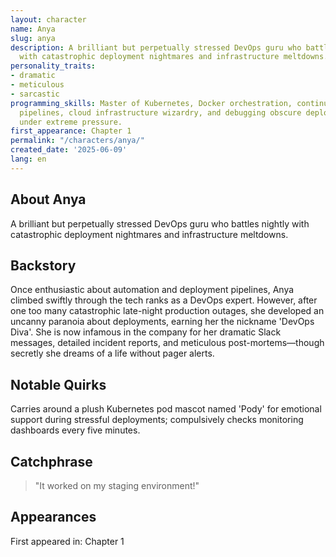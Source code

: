 ```yaml
---
layout: character
name: Anya
slug: anya
description: A brilliant but perpetually stressed DevOps guru who battles nightly
  with catastrophic deployment nightmares and infrastructure meltdowns.
personality_traits:
- dramatic
- meticulous
- sarcastic
programming_skills: Master of Kubernetes, Docker orchestration, continuous integration/delivery
  pipelines, cloud infrastructure wizardry, and debugging obscure deployment issues
  under extreme pressure.
first_appearance: Chapter 1
permalink: "/characters/anya/"
created_date: '2025-06-09'
lang: en
---
```


## About Anya

A brilliant but perpetually stressed DevOps guru who battles nightly with catastrophic deployment nightmares and infrastructure meltdowns.

## Backstory

Once enthusiastic about automation and deployment pipelines, Anya climbed swiftly through the tech ranks as a DevOps expert. However, after one too many catastrophic late-night production outages, she developed an uncanny paranoia about deployments, earning her the nickname 'DevOps Diva'. She is now infamous in the company for her dramatic Slack messages, detailed incident reports, and meticulous post-mortems—though secretly she dreams of a life without pager alerts.

## Notable Quirks

Carries around a plush Kubernetes pod mascot named 'Pody' for emotional support during stressful deployments; compulsively checks monitoring dashboards every five minutes.

## Catchphrase

> "It worked on my staging environment!"

## Appearances

First appeared in: Chapter 1

<!-- Chapter appearances will be tracked automatically -->
